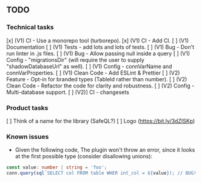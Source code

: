 ## TODO

### Technical tasks
[x] (V1) CI - Use a monorepo tool (turborepo).
[x] (V1) CI - Add CI.
[ ] (V1) Documentation
[ ] (V1) Tests - add lots and lots of tests.
[ ] (V1) Bug - Don't run linter in .js files.
[ ] (V1) Bug - Allow passing null inside a query
[ ] (V1) Config - "migrationsDir" (will require the user to supply "shadowDatabaseUrl" as well).
[ ] (V1) Config - connVarName and connVarProperties.
[ ] (V1) Clean Code - Add ESLint & Prettier
[ ] (V2) Feature - Opt-in for branded types (TableId rather than number).
[ ] (V2) Clean Code - Refactor the code for clarity and robustness.
[ ] (V2) Config - Multi-database support.
[ ] (V2)] CI - changesets

### Product tasks
[ ] Think of a name for the library (SafeQL?)
[ ] Logo (https://bit.ly/3dZISKp)

### Known issues
- Given the following code, The plugin won't throw an error, since it looks at the first possible type (consider disallowing unions):
```ts
const value: number | string = 'foo';
conn.query(sql`SELECT col FROM table WHER int_col = ${value}); // BUG!
``` 